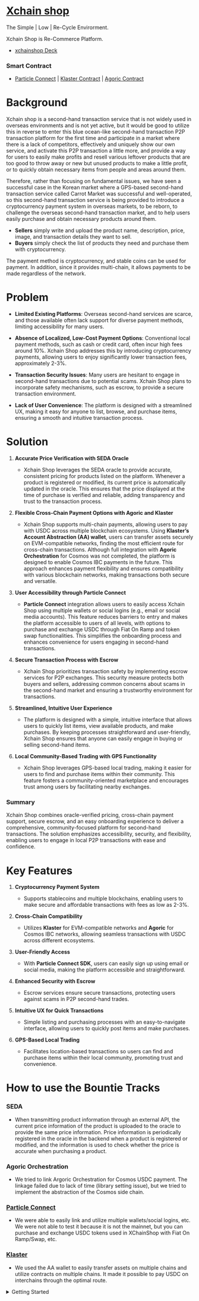 # [Xchain shop](https://xchainshop.vercel.app/)

The Simple | Low | Re-Cycle Envirorment.

Xchain Shop is Re-Commerce Platform.
- [xchainshop Deck](https://www.canva.com/design/DAGVlSR0wkA/6xGTcVe_KUxmqTbo_LaCuA/edit?utm_content=DAGVlSR0wkA&utm_campaign=designshare&utm_medium=link2&utm_source=sharebutton)

### Smart Contract
- [Particle Connect](https://github.com/juniahn-dev/xchainshop/blob/main/components/connectkit.tsx) | [Klaster Contract](https://github.com/juniahn-dev/xchainshop/blob/main/app/products/%5Bid%5D/page.tsx#L206) | [Agoric Contract]()

# Background

Xchain shop is a second-hand transaction service that is not widely used in overseas environments and is not yet active, but it would be good to utilize this in reverse to enter this blue ocean-like second-hand transaction P2P transaction platform for the first time and participate in a market where there is a lack of competitors, effectively and uniquely show our own service, and activate this P2P transaction a little more, and provide a way for users to easily make profits and resell various leftover products that are too good to throw away or new but unused products to make a little profit, or to quickly obtain necessary items from people and areas around them.

Therefore, rather than focusing on fundamental issues, we have seen a successful case in the Korean market where a GPS-based second-hand transaction service called Carrot Market was successful and well-operated, so this second-hand transaction service is being provided to introduce a cryptocurrency payment system in overseas markets, to be reborn, to challenge the overseas second-hand transaction market, and to help users easily purchase and obtain necessary products around them.

- **Sellers** simply write and upload the product name, description, price, image, and transaction details they want to sell.
- **Buyers** simply check the list of products they need and purchase them with cryptocurrency.

The payment method is cryptocurrency, and stable coins can be used for payment. In addition, since it provides multi-chain, it allows payments to be made regardless of the network.

# Problem

- **Limited Existing Platforms**: Overseas second-hand services are scarce, and those available often lack support for diverse payment methods, limiting accessibility for many users.

- **Absence of Localized, Low-Cost Payment Options**: Conventional local payment methods, such as cash or credit card, often incur high fees around 10%. Xchain Shop addresses this by introducing cryptocurrency payments, allowing users to enjoy significantly lower transaction fees, approximately 2-3%.

- **Transaction Security Issues**: Many users are hesitant to engage in second-hand transactions due to potential scams. Xchain Shop plans to incorporate safety mechanisms, such as escrow, to provide a secure transaction environment.

- **Lack of User Convenience**: The platform is designed with a streamlined UX, making it easy for anyone to list, browse, and purchase items, ensuring a smooth and intuitive transaction process.

# Solution

1. **Accurate Price Verification with SEDA Oracle**  
   - Xchain Shop leverages the SEDA oracle to provide accurate, consistent pricing for products listed on the platform. Whenever a product is registered or modified, its current price is automatically updated in the oracle. This ensures that the price displayed at the time of purchase is verified and reliable, adding transparency and trust to the transaction process.

2. **Flexible Cross-Chain Payment Options with Agoric and Klaster**  
   - Xchain Shop supports multi-chain payments, allowing users to pay with USDC across multiple blockchain ecosystems. Using **Klaster’s Account Abstraction (AA) wallet**, users can transfer assets securely on EVM-compatible networks, finding the most efficient route for cross-chain transactions. Although full integration with **Agoric Orchestration** for Cosmos was not completed, the platform is designed to enable Cosmos IBC payments in the future. This approach enhances payment flexibility and ensures compatibility with various blockchain networks, making transactions both secure and versatile.

3. **User Accessibility through Particle Connect**  
   - **Particle Connect** integration allows users to easily access Xchain Shop using multiple wallets or social logins (e.g., email or social media accounts). This feature reduces barriers to entry and makes the platform accessible to users of all levels, with options to purchase and exchange USDC through Fiat On Ramp and token swap functionalities. This simplifies the onboarding process and enhances convenience for users engaging in second-hand transactions.

4. **Secure Transaction Process with Escrow**  
   - Xchain Shop prioritizes transaction safety by implementing escrow services for P2P exchanges. This security measure protects both buyers and sellers, addressing common concerns about scams in the second-hand market and ensuring a trustworthy environment for transactions.

5. **Streamlined, Intuitive User Experience**  
   - The platform is designed with a simple, intuitive interface that allows users to quickly list items, view available products, and make purchases. By keeping processes straightforward and user-friendly, Xchain Shop ensures that anyone can easily engage in buying or selling second-hand items.

6. **Local Community-Based Trading with GPS Functionality**  
   - Xchain Shop leverages GPS-based local trading, making it easier for users to find and purchase items within their community. This feature fosters a community-oriented marketplace and encourages trust among users by facilitating nearby exchanges.

### Summary
Xchain Shop combines oracle-verified pricing, cross-chain payment support, secure escrow, and an easy onboarding experience to deliver a comprehensive, community-focused platform for second-hand transactions. The solution emphasizes accessibility, security, and flexibility, enabling users to engage in local P2P transactions with ease and confidence.

# Key Features

1. **Cryptocurrency Payment System**

   - Supports stablecoins and multiple blockchains, enabling users to make secure and affordable transactions with fees as low as 2-3%.

2. **Cross-Chain Compatibility**

   - Utilizes **Klaster** for EVM-compatible networks and **Agoric** for Cosmos IBC networks, allowing seamless transactions with USDC across different ecosystems.

3. **User-Friendly Access**

   - With **Particle Connect SDK**, users can easily sign up using email or social media, making the platform accessible and straightforward.

4. **Enhanced Security with Escrow**

   - Escrow services ensure secure transactions, protecting users against scams in P2P second-hand trades.

5. **Intuitive UX for Quick Transactions**

   - Simple listing and purchasing processes with an easy-to-navigate interface, allowing users to quickly post items and make purchases.

6. **GPS-Based Local Trading**
   - Facilitates location-based transactions so users can find and purchase items within their local community, promoting trust and convenience.

# How to use the Bountie Tracks
### SEDA 
- When transmitting product information through an external API, the current price information of the product is uploaded to the oracle to provide the same price information. Price information is periodically registered in the oracle in the backend when a product is registered or modified, and the information is used to check whether the price is accurate when purchasing a product. 

### Agoric Orchestration 
- We tried to link Argoric Orchestration for Cosmos USDC payment. The linkage failed due to lack of time (library setting issue), but we tried to implement the abstraction of the Cosmos side chain. 

### [Particle Connect](https://github.com/juniahn-dev/xchainshop/blob/main/components/connectkit.tsx)
- We were able to easily link and utilize multiple wallets/social logins, etc. We were not able to test it because it is not the mainnet, but you can purchase and exchange USDC tokens used in XChainShop with Fiat On Ramp/Swap, etc. 

### [Klaster](https://github.com/juniahn-dev/xchainshop/blob/main/app/products/%5Bid%5D/page.tsx#L206)
- We used the AA wallet to easily transfer assets on multiple chains and utilize contracts on multiple chains. It made it possible to pay USDC on interchains through the optimal route.

<details>
<summary>
  Getting Started
</summary>
<div markdown="1">
  
  This is a [Next.js](https://nextjs.org/) project bootstrapped with [`create-next-app`](https://github.com/vercel/next.js/tree/canary/packages/create-next-app).
  
  ## Getting Started
  
  First, run the development server:
  
  ```bash
  npm run dev
  # or
  yarn dev
  # or
  pnpm dev
  # or
  bun dev
  ```
  
  Open [http://localhost:3000](http://localhost:3000) with your browser to see the result.
  
  You can start editing the page by modifying `app/page.tsx`. The page auto-updates as you edit the file.
  
  This project uses [`next/font`](https://nextjs.org/docs/basic-features/font-optimization) to automatically optimize and load Inter, a custom Google Font.
  
  ## Learn More
  
  To learn more about Next.js, take a look at the following resources:
  
  - [Next.js Documentation](https://nextjs.org/docs) - learn about Next.js features and API.
  - [Learn Next.js](https://nextjs.org/learn) - an interactive Next.js tutorial.
  
  You can check out [the Next.js GitHub repository](https://github.com/vercel/next.js/) - your feedback and contributions are welcome!
  
  ## Deploy on Vercel
  
  The easiest way to deploy your Next.js app is to use the [Vercel Platform](https://vercel.com/new?utm_medium=default-template&filter=next.js&utm_source=create-next-app&utm_campaign=create-next-app-readme) from the creators of Next.js.
  
  Check out our [Next.js deployment documentation](https://nextjs.org/docs/deployment) for more details..

</div>
</details>
